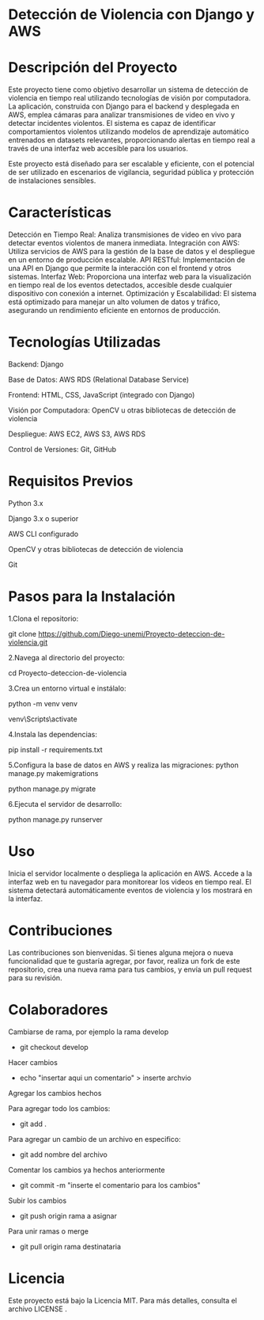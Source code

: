 # Detección de Violencia con Django y AWS
# Descripción del Proyecto
Este proyecto tiene como objetivo desarrollar un sistema de detección de violencia en tiempo real utilizando tecnologías de visión por computadora. La aplicación, construida con Django para el backend y desplegada en AWS, emplea cámaras para analizar transmisiones de video en vivo y detectar incidentes violentos. El sistema es capaz de identificar comportamientos violentos utilizando modelos de aprendizaje automático entrenados en datasets relevantes, proporcionando alertas en tiempo real a través de una interfaz web accesible para los usuarios.

Este proyecto está diseñado para ser escalable y eficiente, con el potencial de ser utilizado en escenarios de vigilancia, seguridad pública y protección de instalaciones sensibles.
# Características
Detección en Tiempo Real: Analiza transmisiones de video en vivo para detectar eventos violentos de manera inmediata.
Integración con AWS: Utiliza servicios de AWS para la gestión de la base de datos y el despliegue en un entorno de producción escalable.
API RESTful: Implementación de una API en Django que permite la interacción con el frontend y otros sistemas.
Interfaz Web: Proporciona una interfaz web para la visualización en tiempo real de los eventos detectados, accesible desde cualquier dispositivo con conexión a internet.
Optimización y Escalabilidad: El sistema está optimizado para manejar un alto volumen de datos y tráfico, asegurando un rendimiento eficiente en entornos de producción.

# Tecnologías Utilizadas
Backend: Django

Base de Datos: AWS RDS (Relational Database Service)

Frontend: HTML, CSS, JavaScript (integrado con Django)

Visión por Computadora: OpenCV u otras bibliotecas de detección de violencia

Despliegue: AWS EC2, AWS S3, AWS RDS

Control de Versiones: Git, GitHub


# Requisitos Previos

Python 3.x

Django 3.x o superior

AWS CLI configurado

OpenCV y otras bibliotecas de detección de violencia

Git

# Pasos para la Instalación

1.Clona el repositorio:

git clone https://github.com/Diego-unemi/Proyecto-deteccion-de-violencia.git

2.Navega al directorio del proyecto:

cd Proyecto-deteccion-de-violencia

3.Crea un entorno virtual e instálalo:

python -m venv venv

venv\Scripts\activate

4.Instala las dependencias:

pip install -r requirements.txt

5.Configura la base de datos en AWS y realiza las migraciones:
python manage.py makemigrations

python manage.py migrate

6.Ejecuta el servidor de desarrollo:

python manage.py runserver

# Uso
Inicia el servidor localmente o despliega la aplicación en AWS.
Accede a la interfaz web en tu navegador para monitorear los videos en tiempo real.
El sistema detectará automáticamente eventos de violencia y los mostrará en la interfaz.
# Contribuciones
Las contribuciones son bienvenidas. Si tienes alguna mejora o nueva funcionalidad que te gustaría agregar, por favor, realiza un fork de este repositorio, crea una nueva rama para tus cambios, y envía un pull request para su revisión.

# Colaboradores
Cambiarse de rama, por ejemplo la rama develop

* git checkout develop

Hacer cambios

* echo "insertar aqui un comentario" > inserte archvio

Agregar los cambios hechos

Para agregar todo los cambios:

* git add .

Para agregar un cambio de un archivo en especifico:

* git add nombre del archivo

Comentar los cambios ya hechos anteriormente

* git commit -m "inserte el comentario para los cambios"

Subir los cambios 

* git push origin rama a asignar 

Para unir ramas o merge 

* git pull origin rama destinataria

# Licencia

Este proyecto está bajo la Licencia MIT. Para más detalles, consulta el archivo LICENSE .






